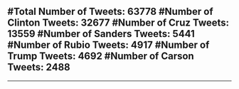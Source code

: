 #Total Number of Tweets: 63778 
#Number of Clinton Tweets: 32677
#Number of Cruz Tweets: 13559
#Number of Sanders Tweets: 5441
#Number of Rubio Tweets: 4917
#Number of Trump Tweets: 4692
#Number of Carson Tweets: 2488
---
---
